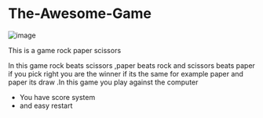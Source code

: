 # The-Awesome-Game

![image](https://github.com/user-attachments/assets/4387573f-8bcc-4ee6-a890-9cdba9df52e4)


This is a game rock paper scissors

In this game rock beats scissors ,paper beats rock and scissors beats paper if you pick right you are the winner 
if its the same for example paper and paper its draw 
.In this game you play against the computer


-  You have score system
-  and easy restart
